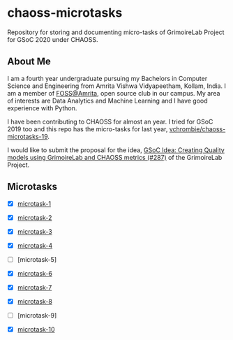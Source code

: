 # chaoss-microtasks
 Repository for storing and documenting micro-tasks of GrimoireLab Project for GSoC 2020 under CHAOSS.
 

## About Me

I am a fourth year undergraduate pursuing my Bachelors in Computer Science and Engineering from Amrita Vishwa Vidyapeetham, Kollam, India. I am a member of [FOSS@Amrita](https://amfoss.in), open source club in our campus. My area of interests are Data Analytics and Machine Learning and I have good experience with Python.

I have been contributing to CHAOSS for almost an year. I tried for GSoC 2019 too and this repo has the micro-tasks for last year, [vchrombie/chaoss-microtasks-19](https://github.com/vchrombie/chaoss-microtasks-19).

I would like to submit the proposal for the idea, [GSoC Idea: Creating Quality models using GrimoireLab and CHAOSS metrics (#287)](https://github.com/chaoss/grimoirelab/issues/287) of the GrimoireLab Project.


## Microtasks

- [x] [microtask-1](/microtask-1)
- [x] [microtask-2](/microtask-2)
- [x] [microtask-3](/microtask-3)
- [x] [microtask-4](/microtask-4)
- [ ] [microtask-5]
- [x] [microtask-6](/microtask-6)
- [x] [microtask-7](/microtask-7)
- [x] [microtask-8](/microtask-8)
- [ ] [microtask-9]
- [x] [microtask-10](/microtask-10)

